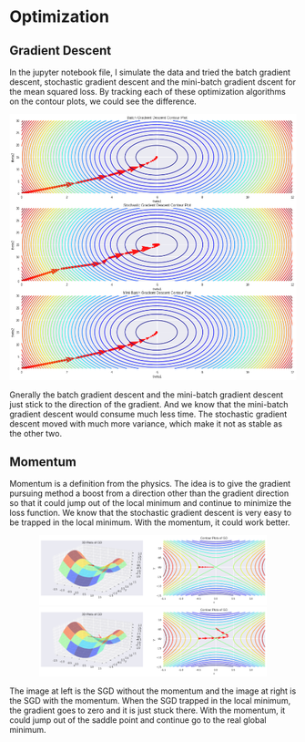 # Optimization

## Gradient Descent

In the jupyter notebook file, I simulate the data and tried the batch gradient descent, stochastic gradient descent and the mini-batch gradient dscent for the mean squared loss. By tracking each of these optimization algorithms on the contour plots, we could see the difference.

<div align="center">
        <img src="https://github.com/nji3/Deep_Learning_Study_Tutorial/blob/master/Optimization/readme_images/gd_3plots.png" width="600px"</img> 
</div>

Gnerally the batch gradient descent and the mini-batch gradient descent just stick to the direction of the gradient. And we know that the mini-batch gradient descent would consume much less time. The stochastic gradient descent moved with much more variance, which make it not as stable as the other two.

## Momentum

Momentum is a definition from the physics. The idea is to give the gradient pursuing method a boost from a direction other than the gradient direction so that it could jump out of the local minimum and continue to minimize the loss function. We know that the stochastic gradient descent is very easy to be trapped in the local minimum. With the momentum, it could work better.

<div align="center">
        <img src="https://github.com/nji3/Deep_Learning_Study_Tutorial/blob/master/Optimization/readme_images/gd_womom.png" width="400px"</img> 
        <img src="https://github.com/nji3/Deep_Learning_Study_Tutorial/blob/master/Optimization/readme_images/gd_wmom.png" width="400px"</img> 
</div>

The image at left is the SGD without the momentum and the image at right is the SGD with the momentum. When the SGD trapped in the local minimum, the gradient goes to zero and it is just stuck there. With the momentum, it could jump out of the saddle point and continue go to the real global minimum.
